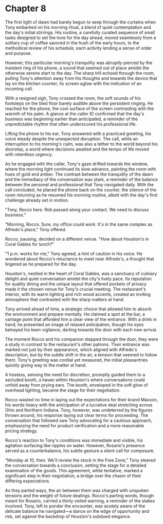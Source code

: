 # Chapter 8
The first light of dawn had barely begun to seep through the curtains when Tony embarked on his morning ritual, a blend of quiet contemplation and the day's initial stirrings. His routine, a carefully curated sequence of small tasks designed to set the tone for the day ahead, moved seamlessly from a solitary cup of coffee savored in the hush of the early hours, to the methodical review of his schedule, each activity lending a sense of order and purpose.

However, this particular morning's tranquility was abruptly pierced by the insistent ring of his phone, a sound that seemed out of place amidst the otherwise serene start to the day. The sharp trill echoed through the room, pulling Tony's attention away from his thoughts and towards the device that lay on the kitchen counter, its screen aglow with the indication of an incoming call.

With a resigned sigh, Tony crossed the room, the soft sounds of his footsteps on the tiled floor barely audible above the persistent ringing. He reached for the phone, the cool surface of the screen contrasting with the warmth of his palm. A glance at the caller ID confirmed that the day's business was beginning earlier than anticipated, a reminder of the unpredictable rhythm that often underscored his professional life.

Lifting the phone to his ear, Tony answered with a practiced greeting, his voice steady despite the unexpected disruption. The call, while an interruption to his morning's calm, was also a tether to the world beyond his doorstep, a world where decisions awaited and the tempo of life moved with relentless urgency.

As he engaged with the caller, Tony's gaze drifted towards the window, where the morning light continued its slow advance, painting the room with hues of gold and amber. The contrast between the tranquility of the dawn and the immediacy of the conversation was stark, a reminder of the balance between the personal and professional that Tony navigated daily. With the call concluded, he placed the phone back on the counter, the silence of the room returning as he resumed his morning routine, albeit with the day's first challenge already set in motion.

"Tony, Rocco here. Rob passed along your contact. We need to discuss business."

"Morning, Rocco. Sure, my office could work. It's in the same complex as Alfredo's place," Tony offered.

Rocco, pausing, decided on a different venue. "How about Houston's in Coral Gables for lunch?"

"1 p.m. works for me," Tony agreed, a hint of caution in his voice. He wondered about Rocco's reluctance to meet near Alfredo's, a thought that lingered as he prepared for the day.

Houston's, nestled in the heart of Coral Gables, was a sanctuary of culinary delight and quiet conversation amidst the city's lively pace. Its reputation for quality dining and the unique layout that offered pockets of privacy made it the chosen venue for Tony's crucial meeting. The restaurant's interior, with its warm lighting and rich wood accents, created an inviting atmosphere that contrasted with the sharp matters at hand.

Tony arrived ahead of time, a strategic choice that allowed him to absorb the environment and prepare mentally. He claimed a spot at the bar, a vantage point that afforded him a clear view of the entrance. With a drink in hand, he presented an image of relaxed anticipation, though his eyes betrayed his keen vigilance, darting towards the door with each new arrival.

The moment Rocco and his companion stepped through the door, they were a study in contrast to the restaurant's other patrons. Their entrance was marked not just by their appearance, which aligned with Alfredo's description, but by the subtle shift in the air, a tension that seemed to follow them. Tony's greeting was cordial yet measured, the initial pleasantries quickly giving way to the matter at hand.

A hostess, sensing the need for discretion, promptly guided them to a secluded booth, a haven within Houston's where conversations could unfold away from prying ears. The booth, enveloped in the soft glow of overhead lighting, became the stage for their negotiation.

Rocco wasted no time in laying out the expectations for their brand Maxxon, his words heavy with the anticipation of a lucrative deal stretching across Ohio and Northern Indiana. Tony, however, was undeterred by the figures thrown around, his response laying out clear terms for proceeding. The conversation that followed saw Tony advocating for a cautious approach, emphasizing the need for product verification and a more reasonable pricing strategy.

Rocco's reaction to Tony's conditions was immediate and visible, his agitation surfacing like ripples on water. However, Rosario's presence served as a counterbalance, his subtle gesture a silent call for composure.

"Monday at 10, then. We'll review the stock in the Free Zone," Tony steered the conversation towards a conclusion, setting the stage for a detailed examination of the goods. This agreement, while tentative, marked a significant step in their negotiation, a bridge over the chasm of their differing expectations.

As they parted ways, the air between them was charged with unspoken tensions and the weight of future dealings. Rocco's parting words, though meant for Rosario, carried a thinly veiled warning, a reminder of the stakes involved. Tony, left to ponder the encounter, was acutely aware of the delicate balance he navigated—a dance on the edge of opportunity and risk, set against the backdrop of Houston's subdued elegance.
